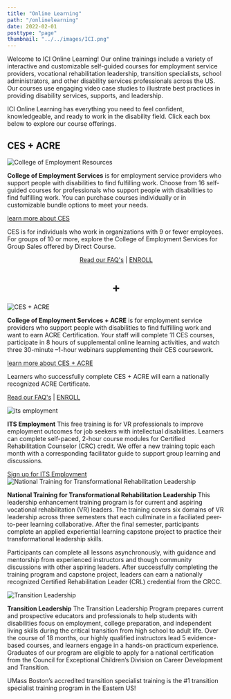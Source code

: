 ```yaml
---
title: "Online Learning"
path: "/onlinelearning"
date: 2022-02-01
posttype: "page"
thumbnail: "../../images/ICI.png"
---
```

Welcome to ICI Online Learning! Our online trainings include a variety of interactive and customizable self-guided courses for employment service providers, vocational rehabilitation leadership, transition specialists, school administrators, and other disability services professionals across the US. Our courses use engaging video case studies to illustrate best practices in providing disability services, supports, and leadership.

ICI Online Learning has everything you need to feel confident, knowledgeable, and ready to work in the disability field. Click each box below to explore our course offerings.
<div id="cesarcre" class="card">
<h2>CES + ACRE</h2>
<div class="card">
    <img src="ces.png" class="card-img-top" style="max-width: 600px;" alt="College of Employment Resources">
    <div class="card-body">
      <p class="card-text"><strong>College of Employment Services</strong> is for employment service providers who support people with disabilities to find fulfilling work. Choose from 16 self-guided courses for professionals who support people with disabilities to find fulfilling work. You can purchase courses individually or in customizable bundle options to meet your needs.  </p>
      <a  data-bs-toggle="collapse" href="#ces" role="button" aria-expanded="false" aria-controls="ces">
        learn more about CES
      </a>
    </p>
    <div class="collapse" id="ces">
        <p>CES is for individuals who work in organizations with 9 or fewer employees. For groups of 10 or more, explore the College of Employment Services for Group Sales offered by Direct Course.</p>
        <center>
        <p><a href="/onlinelearning/ces_faq" type="button" class="btn btn-primary">Read our FAQ's</a> | <a href="#" type="button" class="btn btn-primary">ENROLL</a></p>
        </center>
    </div>
    </div>
  </div>
  <div class="row">
    <div class="col-md-1"><h1 class="display-1"><center>+</center></h1></div>
  <div id="acre" class=" col-md-11 card">
    <img src="CES-acresupp2.png" class="card-img-top" style="max-width: 400px;" alt="CES + ACRE">
    <div class="card-body">
      <p class="card-text"><strong>College of Employment Services + ACRE</strong> is for employment service providers who support people with disabilities to find fulfilling work and want to earn ACRE Certification. Your staff will complete 11 CES courses, participate in 8 hours of supplemental online learning activities, and watch three 30-minute –1-hour webinars supplementing their CES coursework. </p>
      <a  data-bs-toggle="collapse" href="#ces_acre" role="button" aria-expanded="false" aria-controls="ces_acre">
        learn more about CES + ACRE
      </a>
    </p>
    <div class="collapse" id="ces_acre">
        <p>Learners who successfully complete CES + ACRE will earn a nationally recognized ACRE Certificate.
        </p>
        <p><a href="/onlinelearning/ces_acre_faq" type="button" class="btn btn-primary">Read our FAQ's</a> | <a href="https://elearning.communityinclusion.org/browse/ces-acre/courses/ces-acre" type="button" class="btn btn-primary">ENROLL</a></p>
    </div>
    </div>
  </div>
</div>
</div>
  <div class="card">
    <img src="its_employment.png" class="card-img-top" style="max-width: 600px;" alt="its employment">
    <div class="card-body">
      <p class="card-text"><strong>ITS Employment</strong> This free training is for VR professionals to improve employment outcomes for job seekers with intellectual disabilities. Learners can complete self-paced, 2-hour course modules for Certified Rehabilitation Counselor (CRC) credit. We offer a new training topic each month with a corresponding facilitator guide to support group learning and discussions.</p>
      <a  href="#its" role="button">
        Sign up for ITS Employment
      </a>
    </div>
  </div>
  <div class="card">
    <img src="ntct.png" class="card-img-top" style="max-width: 600px;" alt="National Training for Transformational Rehabilitation Leadership">
    <div class="card-body">
      <p class="card-text"><strong>National Training for Transformational Rehabilitation Leadership</strong> This leadership enhancement training program is for current and aspiring vocational rehabilitation (VR) leaders. The training covers six domains of VR leadership across three semesters that each cullminate in a faciliated peer-to-peer learning collaborative. After the final semester, participants complete an applied experiential learning capstone project to practice their transformational leadership skills.</p>
      <p>Participants can complete all lessons asynchronously, with guidance and mentorship from experienced instructors and though community discussions with other aspiring leaders. After successfully completing the training program and capstone project, leaders can earn a nationally recognized Certified Rehabilitation Leader (CRL) credential from the CRCC.</p>
    </div>
  </div>
  <div class="card">
    <img src="transition_leadership.png" class="card-img-top" style="max-width: 600px;" alt="Transition Leadership">
    <div class="card-body">
      <p class="card-text"><strong>Transition Leadership</strong> The Transition Leadership Program prepares current and prospective educators and professionals to help students with disabilities focus on employment, college preparation, and independent living skills during the critical transition from high school to adult life. Over the course of 18 months, our highly qualified instructors lead 5 evidence-based courses, and learners engage in a hands-on practicum experience. Graduates of our program are eligible to apply for a national certification from the Council for Exceptional Children’s Division on Career Development and Transition.</p>
       <p>UMass Boston’s accredited transition specialist training is the #1 transition specialist training program in the Eastern US!</p>
    </div>
  </div>